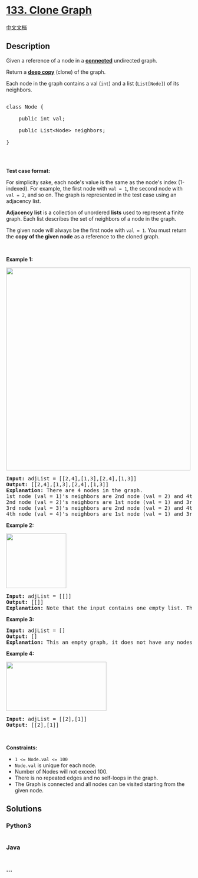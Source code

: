 # [133. Clone Graph](https://leetcode.com/problems/clone-graph)

[中文文档](/solution/0100-0199/0133.Clone%20Graph/README.md)

## Description

<p>Given a reference of a node in a&nbsp;<strong><a href="https://en.wikipedia.org/wiki/Connectivity_(graph_theory)#Connected_graph" target="_blank">connected</a></strong>&nbsp;undirected graph.</p>



<p>Return a <a href="https://en.wikipedia.org/wiki/Object_copying#Deep_copy" target="_blank"><strong>deep copy</strong></a> (clone) of the graph.</p>



<p>Each node in the graph contains a val (<code>int</code>) and a list (<code>List[Node]</code>) of its neighbors.</p>



<pre>

class Node {

    public int val;

    public List&lt;Node&gt; neighbors;

}

</pre>



<p>&nbsp;</p>



<p><strong>Test case format:</strong></p>



<p>For simplicity sake, each&nbsp;node&#39;s value is the same as the node&#39;s index (1-indexed). For example, the first node with&nbsp;<code>val = 1</code>, the second node with <code>val = 2</code>, and so on.&nbsp;The graph is represented in the test case using an adjacency list.</p>



<p><b>Adjacency list</b>&nbsp;is a collection of unordered&nbsp;<b>lists</b>&nbsp;used to represent a finite graph. Each&nbsp;list&nbsp;describes the set of neighbors of a node in the graph.</p>



<p>The given node will&nbsp;always be the first node&nbsp;with&nbsp;<code>val = 1</code>. You must return the <strong>copy of the given node</strong> as a reference to the cloned graph.</p>


<p>&nbsp;</p>
<p><strong>Example 1:</strong></p>
<img alt="" src="https://cdn.jsdelivr.net/gh/doocs/leetcode@main/solution/0100-0199/0133.Clone%20Graph/images/133_clone_graph_question.png" style="width: 500px; height: 550px;" />
<pre>
<strong>Input:</strong> adjList = [[2,4],[1,3],[2,4],[1,3]]
<strong>Output:</strong> [[2,4],[1,3],[2,4],[1,3]]
<strong>Explanation:</strong> There are 4 nodes in the graph.
1st node (val = 1)&#39;s neighbors are 2nd node (val = 2) and 4th node (val = 4).
2nd node (val = 2)&#39;s neighbors are 1st node (val = 1) and 3rd node (val = 3).
3rd node (val = 3)&#39;s neighbors are 2nd node (val = 2) and 4th node (val = 4).
4th node (val = 4)&#39;s neighbors are 1st node (val = 1) and 3rd node (val = 3).
</pre>

<p><strong>Example 2:</strong></p>
<img alt="" src="https://cdn.jsdelivr.net/gh/doocs/leetcode@main/solution/0100-0199/0133.Clone%20Graph/images/graph.png" style="width: 163px; height: 148px;" />
<pre>
<strong>Input:</strong> adjList = [[]]
<strong>Output:</strong> [[]]
<strong>Explanation:</strong> Note that the input contains one empty list. The graph consists of only one node with val = 1 and it does not have any neighbors.
</pre>

<p><strong>Example 3:</strong></p>

<pre>
<strong>Input:</strong> adjList = []
<strong>Output:</strong> []
<strong>Explanation:</strong> This an empty graph, it does not have any nodes.
</pre>

<p><strong>Example 4:</strong></p>
<img alt="" src="https://cdn.jsdelivr.net/gh/doocs/leetcode@main/solution/0100-0199/0133.Clone%20Graph/images/graph-1.png" style="width: 272px; height: 133px;" />
<pre>
<strong>Input:</strong> adjList = [[2],[1]]
<strong>Output:</strong> [[2],[1]]
</pre>

<p>&nbsp;</p>
<p><strong>Constraints:</strong></p>

<ul>
	<li><code>1 &lt;= Node.val &lt;= 100</code></li>
	<li><code>Node.val</code> is unique for each node.</li>
	<li>Number of Nodes will not exceed 100.</li>
	<li>There is no repeated edges and no self-loops in the graph.</li>
	<li>The Graph is connected and all nodes can be visited starting from the given node.</li>
</ul>


## Solutions

<!-- tabs:start -->

### **Python3**

```python

```

### **Java**

```java

```

### **...**

```

```

<!-- tabs:end -->

